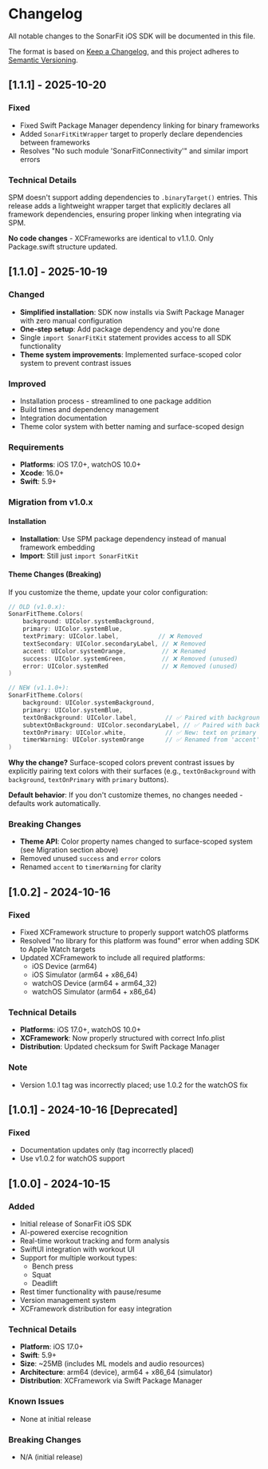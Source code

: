 # Changelog

All notable changes to the SonarFit iOS SDK will be documented in this file.

The format is based on [Keep a Changelog](https://keepachangelog.com/en/1.0.0/),
and this project adheres to [Semantic Versioning](https://semver.org/spec/v2.0.0.html).

## [1.1.1] - 2025-10-20

### Fixed
- Fixed Swift Package Manager dependency linking for binary frameworks
- Added `SonarFitKitWrapper` target to properly declare dependencies between frameworks
- Resolves "No such module 'SonarFitConnectivity'" and similar import errors

### Technical Details
SPM doesn't support adding dependencies to `.binaryTarget()` entries. This release adds a lightweight wrapper target that explicitly declares all framework dependencies, ensuring proper linking when integrating via SPM.

**No code changes** - XCFrameworks are identical to v1.1.0. Only Package.swift structure updated.

## [1.1.0] - 2025-10-19

### Changed
- **Simplified installation**: SDK now installs via Swift Package Manager with zero manual configuration
- **One-step setup**: Add package dependency and you're done
- Single `import SonarFitKit` statement provides access to all SDK functionality
- **Theme system improvements**: Implemented surface-scoped color system to prevent contrast issues

### Improved
- Installation process - streamlined to one package addition
- Build times and dependency management
- Integration documentation
- Theme color system with better naming and surface-scoped design

### Requirements
- **Platforms**: iOS 17.0+, watchOS 10.0+
- **Xcode**: 16.0+
- **Swift**: 5.9+

### Migration from v1.0.x

#### Installation
- **Installation**: Use SPM package dependency instead of manual framework embedding
- **Import**: Still just `import SonarFitKit`

#### Theme Changes (Breaking)
If you customize the theme, update your color configuration:

```swift
// OLD (v1.0.x):
SonarFitTheme.Colors(
    background: UIColor.systemBackground,
    primary: UIColor.systemBlue,
    textPrimary: UIColor.label,           // ❌ Removed
    textSecondary: UIColor.secondaryLabel, // ❌ Removed
    accent: UIColor.systemOrange,          // ❌ Renamed
    success: UIColor.systemGreen,          // ❌ Removed (unused)
    error: UIColor.systemRed               // ❌ Removed (unused)
)

// NEW (v1.1.0+):
SonarFitTheme.Colors(
    background: UIColor.systemBackground,
    primary: UIColor.systemBlue,
    textOnBackground: UIColor.label,        // ✅ Paired with background
    subtextOnBackground: UIColor.secondaryLabel, // ✅ Paired with background
    textOnPrimary: UIColor.white,           // ✅ New: text on primary buttons
    timerWarning: UIColor.systemOrange      // ✅ Renamed from 'accent'
)
```

**Why the change?** Surface-scoped colors prevent contrast issues by explicitly pairing text colors with their surfaces (e.g., `textOnBackground` with `background`, `textOnPrimary` with `primary` buttons).

**Default behavior**: If you don't customize themes, no changes needed - defaults work automatically.

### Breaking Changes
- **Theme API**: Color property names changed to surface-scoped system (see Migration section above)
- Removed unused `success` and `error` colors
- Renamed `accent` to `timerWarning` for clarity

## [1.0.2] - 2024-10-16

### Fixed
- Fixed XCFramework structure to properly support watchOS platforms
- Resolved "no library for this platform was found" error when adding SDK to Apple Watch targets
- Updated XCFramework to include all required platforms:
  - iOS Device (arm64)
  - iOS Simulator (arm64 + x86_64)
  - watchOS Device (arm64 + arm64_32)
  - watchOS Simulator (arm64 + x86_64)

### Technical Details
- **Platforms**: iOS 17.0+, watchOS 10.0+
- **XCFramework**: Now properly structured with correct Info.plist
- **Distribution**: Updated checksum for Swift Package Manager

### Note
- Version 1.0.1 tag was incorrectly placed; use 1.0.2 for the watchOS fix

## [1.0.1] - 2024-10-16 [Deprecated]

### Fixed
- Documentation updates only (tag incorrectly placed)
- Use v1.0.2 for watchOS support

## [1.0.0] - 2024-10-15

### Added
- Initial release of SonarFit iOS SDK
- AI-powered exercise recognition
- Real-time workout tracking and form analysis
- SwiftUI integration with workout UI
- Support for multiple workout types:
  - Bench press
  - Squat
  - Deadlift
- Rest timer functionality with pause/resume
- Version management system
- XCFramework distribution for easy integration

### Technical Details
- **Platform**: iOS 17.0+
- **Swift**: 5.9+
- **Size**: ~25MB (includes ML models and audio resources)
- **Architecture**: arm64 (device), arm64 + x86_64 (simulator)
- **Distribution**: XCFramework via Swift Package Manager

### Known Issues
- None at initial release

### Breaking Changes
- N/A (initial release)
